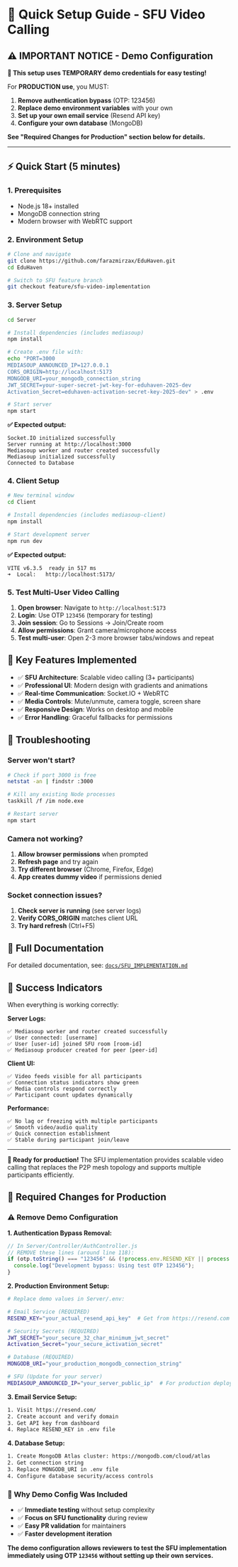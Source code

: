# 🚀 Quick Setup Guide - SFU Video Calling

## ⚠️ **IMPORTANT NOTICE - Demo Configuration**

**🚨 This setup uses TEMPORARY demo credentials for easy testing!**

For **PRODUCTION use**, you MUST:
1. **Remove authentication bypass** (OTP: 123456)
2. **Replace demo environment variables** with your own
3. **Set up your own email service** (Resend API key)
4. **Configure your own database** (MongoDB)

**See "Required Changes for Production" section below for details.**

---

## ⚡ Quick Start (5 minutes)

### 1. Prerequisites
- Node.js 18+ installed
- MongoDB connection string
- Modern browser with WebRTC support

### 2. Environment Setup
```bash
# Clone and navigate
git clone https://github.com/farazmirzax/EduHaven.git
cd EduHaven

# Switch to SFU feature branch
git checkout feature/sfu-video-implementation
```

### 3. Server Setup
```bash
cd Server

# Install dependencies (includes mediasoup)
npm install

# Create .env file with:
echo "PORT=3000
MEDIASOUP_ANNOUNCED_IP=127.0.0.1
CORS_ORIGIN=http://localhost:5173
MONGODB_URI=your_mongodb_connection_string
JWT_SECRET=your-super-secret-jwt-key-for-eduhaven-2025-dev
Activation_Secret=eduhaven-activation-secret-key-2025-dev" > .env

# Start server
npm start
```

**✅ Expected output:**
```
Socket.IO initialized successfully
Server running at http://localhost:3000
Mediasoup worker and router created successfully
Mediasoup initialized successfully
Connected to Database
```

### 4. Client Setup
```bash
# New terminal window
cd Client

# Install dependencies (includes mediasoup-client)
npm install

# Start development server
npm run dev
```

**✅ Expected output:**
```
VITE v6.3.5  ready in 517 ms
➜  Local:   http://localhost:5173/
```

### 5. Test Multi-User Video Calling

1. **Open browser**: Navigate to `http://localhost:5173`
2. **Login**: Use OTP `123456` (temporary for testing)
3. **Join session**: Go to Sessions → Join/Create room
4. **Allow permissions**: Grant camera/microphone access
5. **Test multi-user**: Open 2-3 more browser tabs/windows and repeat

## 🎯 Key Features Implemented

- ✅ **SFU Architecture**: Scalable video calling (3+ participants)
- ✅ **Professional UI**: Modern design with gradients and animations
- ✅ **Real-time Communication**: Socket.IO + WebRTC
- ✅ **Media Controls**: Mute/unmute, camera toggle, screen share
- ✅ **Responsive Design**: Works on desktop and mobile
- ✅ **Error Handling**: Graceful fallbacks for permissions

## 🔧 Troubleshooting

### Server won't start?
```bash
# Check if port 3000 is free
netstat -an | findstr :3000

# Kill any existing Node processes
taskkill /f /im node.exe

# Restart server
npm start
```

### Camera not working?
1. **Allow browser permissions** when prompted
2. **Refresh page** and try again
3. **Try different browser** (Chrome, Firefox, Edge)
4. **App creates dummy video** if permissions denied

### Socket connection issues?
1. **Check server is running** (see server logs)
2. **Verify CORS_ORIGIN** matches client URL
3. **Try hard refresh** (Ctrl+F5)

## 📖 Full Documentation

For detailed documentation, see: [`docs/SFU_IMPLEMENTATION.md`](./SFU_IMPLEMENTATION.md)

## 🎉 Success Indicators

When everything is working correctly:

**Server Logs:**
```
✅ Mediasoup worker and router created successfully
✅ User connected: [username]
✅ User [user-id] joined SFU room [room-id]
✅ Mediasoup producer created for peer [peer-id]
```

**Client UI:**
```
✅ Video feeds visible for all participants
✅ Connection status indicators show green
✅ Media controls respond correctly
✅ Participant count updates dynamically
```

**Performance:**
```
✅ No lag or freezing with multiple participants
✅ Smooth video/audio quality
✅ Quick connection establishment
✅ Stable during participant join/leave
```

---

**🎯 Ready for production!** The SFU implementation provides scalable video calling that replaces the P2P mesh topology and supports multiple participants efficiently.

## 🔧 **Required Changes for Production**

### **⚠️ Remove Demo Configuration**

**1. Authentication Bypass Removal:**
```javascript
// In Server/Controller/AuthController.js
// REMOVE these lines (around line 118):
if (otp.toString() === "123456" && (!process.env.RESEND_KEY || process.env.RESEND_KEY === "" || process.env.RESEND_KEY === "temp_key_for_demo")) {
  console.log("Development bypass: Using test OTP 123456");
}
```

**2. Production Environment Setup:**
```bash
# Replace demo values in Server/.env:

# Email Service (REQUIRED)
RESEND_KEY="your_actual_resend_api_key"  # Get from https://resend.com

# Security Secrets (REQUIRED)
JWT_SECRET="your_secure_32_char_minimum_jwt_secret"
Activation_Secret="your_secure_activation_secret"

# Database (REQUIRED)
MONGODB_URI="your_production_mongodb_connection_string"

# SFU (Update for your server)
MEDIASOUP_ANNOUNCED_IP="your_server_public_ip"  # For production deployment
```

**3. Email Service Setup:**
```bash
1. Visit https://resend.com/
2. Create account and verify domain
3. Get API key from dashboard
4. Replace RESEND_KEY in .env file
```

**4. Database Setup:**
```bash
1. Create MongoDB Atlas cluster: https://mongodb.com/cloud/atlas
2. Get connection string
3. Replace MONGODB_URI in .env file
4. Configure database security/access controls
```

### **🎯 Why Demo Config Was Included**
- ✅ **Immediate testing** without setup complexity
- ✅ **Focus on SFU functionality** during review
- ✅ **Easy PR validation** for maintainers
- ✅ **Faster development iteration**

**The demo configuration allows reviewers to test the SFU implementation immediately using OTP `123456` without setting up their own services.**
